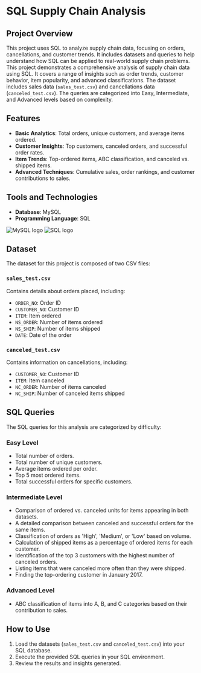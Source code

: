 # SQL Supply Chain Analysis

## Project Overview

This project uses SQL to analyze supply chain data, focusing on orders, cancellations, and customer trends. It includes datasets and queries to help understand how SQL can be applied to real-world supply chain problems. This project demonstrates a comprehensive analysis of supply chain data using SQL. It covers a range of insights such as order trends, customer behavior, item popularity, and advanced classifications. The dataset includes sales data (`sales_test.csv`) and cancellations data (`canceled_test.csv`). The queries are categorized into Easy, Intermediate, and Advanced levels based on complexity.

## Features

* **Basic Analytics**: Total orders, unique customers, and average items ordered.
* **Customer Insights**: Top customers, canceled orders, and successful order rates.
* **Item Trends**: Top-ordered items, ABC classification, and canceled vs. shipped items.
* **Advanced Techniques**: Cumulative sales, order rankings, and customer contributions to sales.

## Tools and Technologies

* **Database**: MySQL
* **Programming Language**: SQL

![MySQL logo](https://encrypted-tbn0.gstatic.com/images?q=tbn:ANd9GcT_q4J_w_t9IwoI1j-gV_h9_f5b5X9CgC_Q&s)
![SQL logo](httpss://encrypted-tbn0.gstatic.com/images?q=tbn:ANd9GcT_q4J_w_t9IwoI1j-gV_h9_f5b5X9CgC_Q&s)

## Dataset

The dataset for this project is composed of two CSV files:

### `sales_test.csv`

Contains details about orders placed, including:

* `ORDER_NO`: Order ID
* `CUSTOMER_NO`: Customer ID
* `ITEM`: Item ordered
* `NS_ORDER`: Number of items ordered
* `NS_SHIP`: Number of items shipped
* `DATE`: Date of the order

### `canceled_test.csv`

Contains information on cancellations, including:

* `CUSTOMER_NO`: Customer ID
* `ITEM`: Item canceled
* `NC_ORDER`: Number of items canceled
* `NC_SHIP`: Number of canceled items shipped

## SQL Queries

The SQL queries for this analysis are categorized by difficulty:

### Easy Level

* Total number of orders.
* Total number of unique customers.
* Average items ordered per order.
* Top 5 most ordered items.
* Total successful orders for specific customers.

### Intermediate Level

* Comparison of ordered vs. canceled units for items appearing in both datasets.
* A detailed comparison between canceled and successful orders for the same items.
* Classification of orders as 'High', 'Medium', or 'Low' based on volume.
* Calculation of shipped items as a percentage of ordered items for each customer.
* Identification of the top 3 customers with the highest number of canceled orders.
* Listing items that were canceled more often than they were shipped.
* Finding the top-ordering customer in January 2017.

### Advanced Level

* ABC classification of items into A, B, and C categories based on their contribution to sales.

## How to Use

1.  Load the datasets (`sales_test.csv` and `canceled_test.csv`) into your SQL database.
2.  Execute the provided SQL queries in your SQL environment.
3.  Review the results and insights generated.
